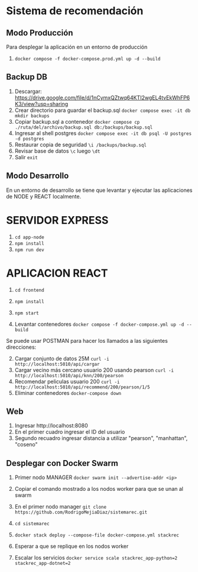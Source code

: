 # Sistema de recomendación

## Modo Producción

Para desplegar la aplicación en un entorno de producción

1. `docker compose -f docker-compose.prod.yml up -d --build`

## Backup DB

1. Descargar: https://drive.google.com/file/d/1nCymxQZtwq64KTI2wgEL4tvEkWhFP6K3/view?usp=sharing
2. Crear directorio para guardar el backup.sql `docker compose exec -it db mkdir backups`
3. Copiar backup.sql a contenedor `docker compose cp ./ruta/del/archivo/backup.sql db:/backups/backup.sql`
4. Ingresar al shell postgres `docker compose exec -it db psql -U postgres -d postgres`
5. Restaurar copia de seguridad `\i /backups/backup.sql`
6. Revisar base de datos `\c` luego `\dt`
7. Salir `exit`

## Modo Desarrollo

En un entorno de desarrollo se tiene que levantar y ejecutar las aplicaciones de NODE y REACT localmente.

# SERVIDOR EXPRESS

1. `cd app-node`
2. `npm install`
3. `npm run dev`

# APLICACION REACT

1. `cd frontend`
2. `npm install`
3. `npm start`

1. Levantar contenedores `docker compose -f docker-compose.yml up -d --build`

Se puede usar POSTMAN para hacer los llamados a las siguientes direcciones:

2. Cargar conjunto de datos 25M `curl -i http://localhost:5010/api/cargar`
3. Cargar vecino más cercano usuario 200 usando pearson `curl -i http://localhost:5010/api/knn/200/pearson`
4. Recomendar peliculas usuario 200 `curl -i http://localhost:5010/api/recommend/200/pearson/1/5`
5. Eliminar contenedores `docker-compose down`

## Web

1. Ingresar http://localhost:8080
2. En el primer cuadro ingresar el ID del usuario
3. Segundo recuadro ingresar distancia a utilizar "pearson", "manhattan", "coseno"

## Desplegar con Docker Swarm

1. Primer nodo MANAGER `docker swarm init --advertise-addr <ip>`

2. Copiar el comando mostrado a los nodos worker para que se unan al swarm

3. En el primer nodo manager `git clone https://github.com/RodrigoMejiaDiaz/sistemarec.git`

4. `cd sistemarec`

5. `docker stack deploy --compose-file docker-compose.yml stackrec`

6. Esperar a que se replique en los nodos worker

7. Escalar los servicios `docker service scale stackrec_app-python=2 stackrec_app-dotnet=2` 
